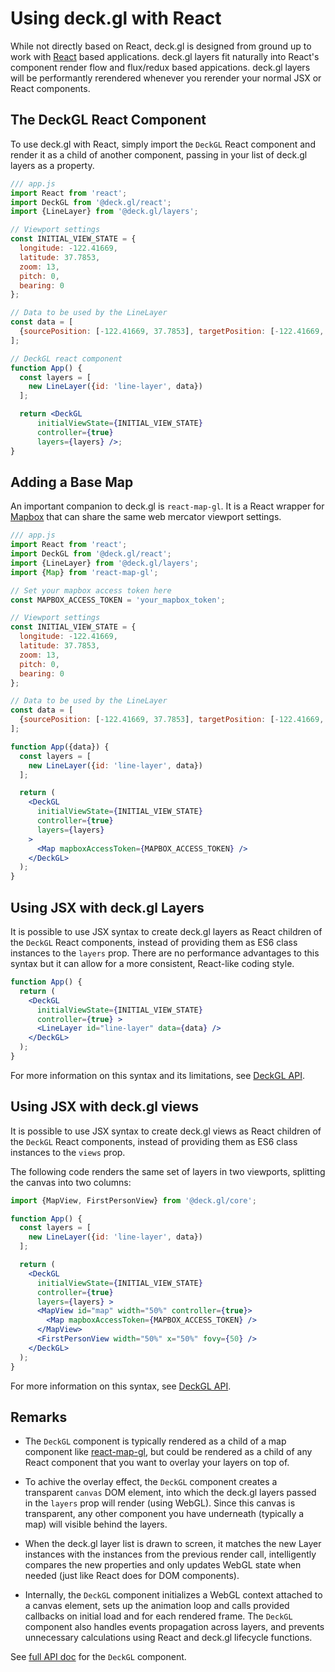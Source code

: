 # Using deck.gl with React

While not directly based on React, deck.gl is designed from ground up to work with [React](https://facebook.github.io/react/) based applications. deck.gl layers fit naturally into React's component render flow and flux/redux based appications. deck.gl layers will be performantly rerendered whenever you rerender your normal JSX or React components.


## The DeckGL React Component

To use deck.gl with React, simply import the `DeckGL` React component and render it as a child of another component, passing in your list of deck.gl layers as a property.

```jsx
/// app.js
import React from 'react';
import DeckGL from '@deck.gl/react';
import {LineLayer} from '@deck.gl/layers';

// Viewport settings
const INITIAL_VIEW_STATE = {
  longitude: -122.41669,
  latitude: 37.7853,
  zoom: 13,
  pitch: 0,
  bearing: 0
};

// Data to be used by the LineLayer
const data = [
  {sourcePosition: [-122.41669, 37.7853], targetPosition: [-122.41669, 37.781]}
];

// DeckGL react component
function App() {
  const layers = [
    new LineLayer({id: 'line-layer', data})
  ];

  return <DeckGL
      initialViewState={INITIAL_VIEW_STATE}
      controller={true}
      layers={layers} />;
}

```

## Adding a Base Map

An important companion to deck.gl is `react-map-gl`. It is a React wrapper for [Mapbox](https://mapbox.com) that can share the same web mercator viewport settings.

```jsx
/// app.js
import React from 'react';
import DeckGL from '@deck.gl/react';
import {LineLayer} from '@deck.gl/layers';
import {Map} from 'react-map-gl';

// Set your mapbox access token here
const MAPBOX_ACCESS_TOKEN = 'your_mapbox_token';

// Viewport settings
const INITIAL_VIEW_STATE = {
  longitude: -122.41669,
  latitude: 37.7853,
  zoom: 13,
  pitch: 0,
  bearing: 0
};

// Data to be used by the LineLayer
const data = [
  {sourcePosition: [-122.41669, 37.7853], targetPosition: [-122.41669, 37.781]}
];

function App({data}) {
  const layers = [
    new LineLayer({id: 'line-layer', data})
  ];

  return (
    <DeckGL
      initialViewState={INITIAL_VIEW_STATE}
      controller={true}
      layers={layers}
    >
      <Map mapboxAccessToken={MAPBOX_ACCESS_TOKEN} />
    </DeckGL>
  );
}

```

## Using JSX with deck.gl Layers

It is possible to use JSX syntax to create deck.gl layers as React children of the `DeckGL` React components, instead of providing them as ES6 class instances to the `layers` prop. There are no performance advantages to this syntax but it can allow for a more consistent, React-like coding style.

```jsx
function App() {
  return (
    <DeckGL
      initialViewState={INITIAL_VIEW_STATE}
      controller={true} >
      <LineLayer id="line-layer" data={data} />
    </DeckGL>
  );
}
```

For more information on this syntax and its limitations, see [DeckGL API](/docs/api-reference/react/deckgl.md).


## Using JSX with deck.gl views

It is possible to use JSX syntax to create deck.gl views as React children of the `DeckGL` React components, instead of providing them as ES6 class instances to the `views` prop.

The following code renders the same set of layers in two viewports, splitting the canvas into two columns:

```jsx
import {MapView, FirstPersonView} from '@deck.gl/core';

function App() {
  const layers = [
    new LineLayer({id: 'line-layer', data})
  ];

  return (
    <DeckGL
      initialViewState={INITIAL_VIEW_STATE}
      controller={true}
      layers={layers} >
      <MapView id="map" width="50%" controller={true}>
        <Map mapboxAccessToken={MAPBOX_ACCESS_TOKEN} />
      </MapView>
      <FirstPersonView width="50%" x="50%" fovy={50} />
    </DeckGL>
  );
}
```

For more information on this syntax, see [DeckGL API](/docs/api-reference/react/deckgl.md).


## Remarks

* The `DeckGL` component is typically rendered as a child of a
  map component like [react-map-gl](https://visgl.github.io/react-map-gl),
  but could be rendered as a child of any React component that you want to
  overlay your layers on top of.

* To achive the overlay effect, the `DeckGL` component creates a transparent
  `canvas` DOM element, into which the deck.gl layers passed in the `layers`
  prop will render (using WebGL). Since this canvas is transparent, any
  other component you have underneath (typically a map) will visible behind
  the layers.

* When the deck.gl layer list is drawn to screen, it matches the new Layer
  instances with the instances from the previous render call, intelligently
  compares the new properties and only updates WebGL state when needed
  (just like React does for DOM components).

* Internally, the `DeckGL` component initializes a WebGL context
  attached to a canvas element, sets up the animation loop and calls provided
  callbacks on initial load and for each rendered frame. The `DeckGL`
  component also handles events propagation across layers, and prevents
  unnecessary calculations using React and deck.gl lifecycle functions.


See [full API doc](/docs/api-reference/react/deckgl.md) for the `DeckGL` component.
